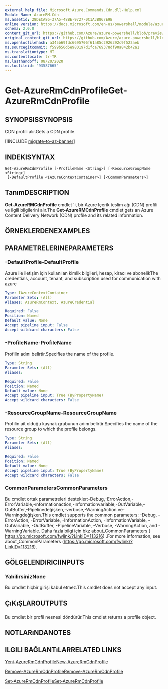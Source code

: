 ```yaml
---
external help file: Microsoft.Azure.Commands.Cdn.dll-Help.xml
Module Name: AzureRM.Cdn
ms.assetid: 28DECA86-37A5-48BE-9727-0C1A3B867E9B
online version: https://docs.microsoft.com/en-us/powershell/module/azurerm.cdn/get-azurermcdnprofile
schema: 2.0.0
content_git_url: https://github.com/Azure/azure-powershell/blob/preview/src/ResourceManager/Cdn/Commands.Cdn/help/Get-AzureRMCdnProfile.md
original_content_git_url: https://github.com/Azure/azure-powershell/blob/preview/src/ResourceManager/Cdn/Commands.Cdn/help/Get-AzureRMCdnProfile.md
ms.openlocfilehash: a345b69fdc6695706f61a85c2926392c9f522aeb
ms.sourcegitcommit: f599b50d5e980197d1fca769378df90a842b42a1
ms.translationtype: MT
ms.contentlocale: tr-TR
ms.lasthandoff: 08/20/2020
ms.locfileid: "93587665"
---
```

# <span data-ttu-id="f5443-101">Get-AzureRmCdnProfile</span><span class="sxs-lookup"><span data-stu-id="f5443-101">Get-AzureRmCdnProfile</span></span>

## <span data-ttu-id="f5443-102">SYNOPSIS</span><span class="sxs-lookup"><span data-stu-id="f5443-102">SYNOPSIS</span></span>
<span data-ttu-id="f5443-103">CDN profili alır.</span><span class="sxs-lookup"><span data-stu-id="f5443-103">Gets a CDN profile.</span></span>

[!INCLUDE [migrate-to-az-banner](../../includes/migrate-to-az-banner.md)]

## <span data-ttu-id="f5443-104">INDEKI</span><span class="sxs-lookup"><span data-stu-id="f5443-104">SYNTAX</span></span>

```
Get-AzureRmCdnProfile [-ProfileName <String>] [-ResourceGroupName <String>]
 [-DefaultProfile <IAzureContextContainer>] [<CommonParameters>]
```

## <span data-ttu-id="f5443-105">Tanım</span><span class="sxs-lookup"><span data-stu-id="f5443-105">DESCRIPTION</span></span>
<span data-ttu-id="f5443-106">**Get-AzureRMCdnProfile** cmdlet 'i, bir Azure Içerik teslim ağı (CDN) profili ve ilgili bilgilerini alır.</span><span class="sxs-lookup"><span data-stu-id="f5443-106">The **Get-AzureRMCdnProfile** cmdlet gets an Azure Content Delivery Network (CDN) profile and its related information.</span></span>

## <span data-ttu-id="f5443-107">ÖRNEKLERDEN</span><span class="sxs-lookup"><span data-stu-id="f5443-107">EXAMPLES</span></span>

## <span data-ttu-id="f5443-108">PARAMETRELERINE</span><span class="sxs-lookup"><span data-stu-id="f5443-108">PARAMETERS</span></span>

### <span data-ttu-id="f5443-109">-DefaultProfile</span><span class="sxs-lookup"><span data-stu-id="f5443-109">-DefaultProfile</span></span>
<span data-ttu-id="f5443-110">Azure ile iletişim için kullanılan kimlik bilgileri, hesap, kiracı ve abonelik</span><span class="sxs-lookup"><span data-stu-id="f5443-110">The credentials, account, tenant, and subscription used for communication with azure</span></span>

```yaml
Type: IAzureContextContainer
Parameter Sets: (All)
Aliases: AzureRmContext, AzureCredential

Required: False
Position: Named
Default value: None
Accept pipeline input: False
Accept wildcard characters: False
```

### <span data-ttu-id="f5443-111">-ProfileName</span><span class="sxs-lookup"><span data-stu-id="f5443-111">-ProfileName</span></span>
<span data-ttu-id="f5443-112">Profilin adını belirtir.</span><span class="sxs-lookup"><span data-stu-id="f5443-112">Specifies the name of the profile.</span></span>

```yaml
Type: String
Parameter Sets: (All)
Aliases: 

Required: False
Position: Named
Default value: None
Accept pipeline input: True (ByPropertyName)
Accept wildcard characters: False
```

### <span data-ttu-id="f5443-113">-ResourceGroupName</span><span class="sxs-lookup"><span data-stu-id="f5443-113">-ResourceGroupName</span></span>
<span data-ttu-id="f5443-114">Profilin ait olduğu kaynak grubunun adını belirtir.</span><span class="sxs-lookup"><span data-stu-id="f5443-114">Specifies the name of the resource group to which the profile belongs.</span></span>

```yaml
Type: String
Parameter Sets: (All)
Aliases: 

Required: False
Position: Named
Default value: None
Accept pipeline input: True (ByPropertyName)
Accept wildcard characters: False
```

### <span data-ttu-id="f5443-115">CommonParameters</span><span class="sxs-lookup"><span data-stu-id="f5443-115">CommonParameters</span></span>
<span data-ttu-id="f5443-116">Bu cmdlet ortak parametreleri destekler:-Debug,-ErrorAction,-ErrorVariable,-ınformationaction,-ınformationvariable,-OutVariable,-OutBuffer,-Pipelinedeğişken,-verbose,-WarningAction ve-Warningdeğişken.</span><span class="sxs-lookup"><span data-stu-id="f5443-116">This cmdlet supports the common parameters: -Debug, -ErrorAction, -ErrorVariable, -InformationAction, -InformationVariable, -OutVariable, -OutBuffer, -PipelineVariable, -Verbose, -WarningAction, and -WarningVariable.</span></span> <span data-ttu-id="f5443-117">Daha fazla bilgi için bkz about_CommonParameters ( https://go.microsoft.com/fwlink/?LinkID=113216) .</span><span class="sxs-lookup"><span data-stu-id="f5443-117">For more information, see about_CommonParameters (https://go.microsoft.com/fwlink/?LinkID=113216).</span></span>

## <span data-ttu-id="f5443-118">GÖLGELENDIRICI</span><span class="sxs-lookup"><span data-stu-id="f5443-118">INPUTS</span></span>

### <span data-ttu-id="f5443-119">Yabilirsiniz</span><span class="sxs-lookup"><span data-stu-id="f5443-119">None</span></span>
<span data-ttu-id="f5443-120">Bu cmdlet hiçbir girişi kabul etmez.</span><span class="sxs-lookup"><span data-stu-id="f5443-120">This cmdlet does not accept any input.</span></span>

## <span data-ttu-id="f5443-121">ÇıKıŞLAR</span><span class="sxs-lookup"><span data-stu-id="f5443-121">OUTPUTS</span></span>

###  
<span data-ttu-id="f5443-122">Bu cmdlet bir profil nesnesi döndürür.</span><span class="sxs-lookup"><span data-stu-id="f5443-122">This cmdlet returns a profile object.</span></span>

## <span data-ttu-id="f5443-123">NOTLARıNDA</span><span class="sxs-lookup"><span data-stu-id="f5443-123">NOTES</span></span>

## <span data-ttu-id="f5443-124">ILGILI BAĞLANTıLAR</span><span class="sxs-lookup"><span data-stu-id="f5443-124">RELATED LINKS</span></span>

[<span data-ttu-id="f5443-125">Yeni-AzureRmCdnProfile</span><span class="sxs-lookup"><span data-stu-id="f5443-125">New-AzureRmCdnProfile</span></span>](./New-AzureRmCdnProfile.md)

[<span data-ttu-id="f5443-126">Remove-AzureRmCdnProfile</span><span class="sxs-lookup"><span data-stu-id="f5443-126">Remove-AzureRmCdnProfile</span></span>](./Remove-AzureRmCdnProfile.md)

[<span data-ttu-id="f5443-127">Set-AzureRmCdnProfile</span><span class="sxs-lookup"><span data-stu-id="f5443-127">Set-AzureRmCdnProfile</span></span>](./Set-AzureRmCdnProfile.md)


